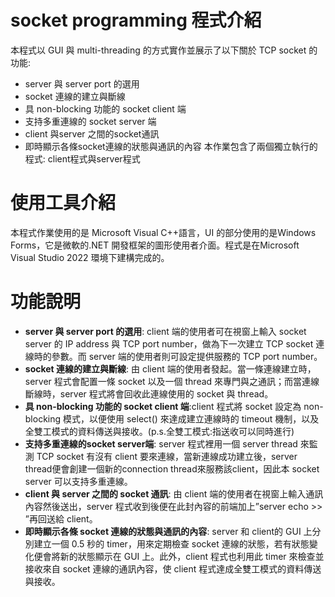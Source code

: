 # socket programming 程式介紹 
本程式以 GUI 與 multi-threading 的方式實作並展示了以下關於 TCP socket 的功能: 
* server 與 server port 的選用
* socket 連線的建立與斷線
* 具 non-blocking 功能的 socket client 端
* 支持多重連線的 socket server 端
* client 與server 之間的socket通訊
* 即時顯示各條socket連線的狀態與通訊的內容
本作業包含了兩個獨立執行的程式: client程式與server程式 
# 使用工具介紹 
本程式作業使用的是 Microsoft Visual C++語言，UI 的部分使用的是Windows Forms，它是微軟的.NET 開發框架的圖形使用者介面。程式是在Microsoft Visual Studio 2022 環境下建構完成的。 
# 功能說明 
* **server 與 server port 的選用**: client 端的使用者可在視窗上輸入 socket server 的 IP address 與 TCP port number，做為下一次建立 TCP socket 連線時的參數。而 server 端的使用者則可設定提供服務的 TCP port number。 
* **socket 連線的建立與斷線**: 由 client 端的使用者發起。當一條連線建立時，server 程式會配置一條 socket 以及一個 thread 來專門與之通訊；而當連線斷線時，server 程式將會回收此連線使用的 socket 與 thread。 
* **具 non-blocking 功能的 socket client 端**:client 程式將 socket 設定為 non-blocking 模式，以便使用 select() 來達成建立連線時的 timeout 機制，以及全雙工模式的資料傳送與接收。(p.s.全雙工模式:指送收可以同時進行) 
* **支持多重連線的socket server端**: server 程式裡用一個 server thread 來監測 TCP socket 有沒有 client 要來連線，當新連線成功建立後，server thread便會創建一個新的connection thread來服務該client，因此本 socket server 可以支持多重連線。 
* **client 與 server 之間的 socket 通訊**: 由 client 端的使用者在視窗上輸入通訊內容然後送出，server 程式收到後便在此封內容的前端加上”server echo >> ”再回送給 client。 
* **即時顯示各條 socket 連線的狀態與通訊的內容**: server 和 client的 GUI 上分別建立一個 0.5 秒的 timer，用來定期檢查 socket 連線的狀態，若有狀態變化便會將新的狀態顯示在 GUI 上。此外，client 程式也利用此 timer 來檢查並接收來自 socket 連線的通訊內容，使 client 程式達成全雙工模式的資料傳送與接收。
